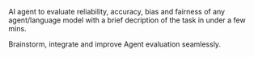 AI agent to evaluate reliability, accuracy, bias and fairness of any agent/language model with a brief decription of the task in under a few mins.

Brainstorm, integrate and improve Agent evaluation seamlessly.
